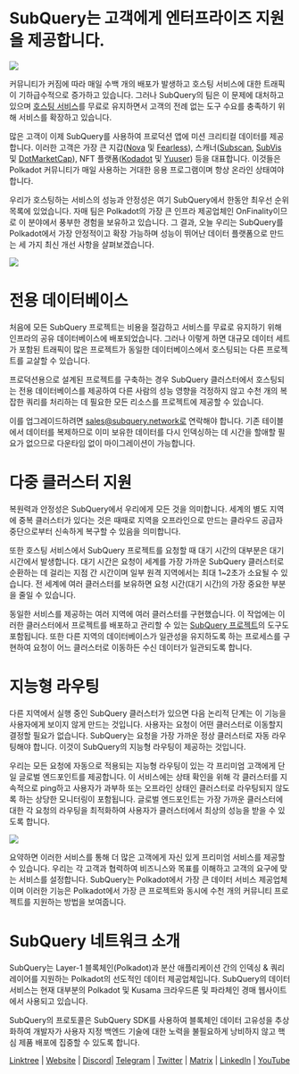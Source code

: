 # SubQuery는 고객에게 엔터프라이즈 지원을 제공합니다.

![](https://miro.medium.com/max/1400/1*z_StqAT5KeaxQLBCm-xpRQ.jpeg)

커뮤니티가 커짐에 따라 매일 수백 개의 배포가 발생하고 호스팅 서비스에 대한 트래픽이 기하급수적으로 증가하고 있습니다. 그러나 SubQuery의 팀은 이 문제에 대처하고 있으며 [호스팅 서비스](https://projects.subquery.network/)를 무료로 유지하면서 고객의 전례 없는 도구 수요를 충족하기 위해 서비스를 확장하고 있습니다.

많은 고객이 이제 SubQuery를 사용하여 프로덕션 앱에 미션 크리티컬 데이터를 제공합니다. 이러한 고객은 가장 큰 지갑([Nova](https://novawallet.io/) 및 [Fearless](https://fearlesswallet.io/)), 스캐너([Subscan](https://www.subscan.io/), [SubVis](https://www.subvis.io/) 및 [DotMarketCap](https://dotmarketcap.com/)), NFT 플랫폼([Kodadot](https://kodadot.xyz/) 및 [Yuuser](https://yuser.co/)) 등을 대표합니다. 이것들은 Polkadot 커뮤니티가 매일 사용하는 거대한 응용 프로그램이며 항상 온라인 상태여야 합니다.

우리가 호스팅하는 서비스의 성능과 안정성은 여기 SubQuery에서 한동안 최우선 순위 목록에 있었습니다. 자매 팀은 Polkadot의 가장 큰 인프라 제공업체인 OnFinality이므로 이 분야에서 풍부한 경험을 보유하고 있습니다. 그 결과, 오늘 우리는 SubQuery를 Polkadot에서 가장 안정적이고 확장 가능하며 성능이 뛰어난 데이터 플랫폼으로 만드는 세 가지 최신 개선 사항을 살펴보겠습니다.

![](https://miro.medium.com/max/1200/1*QckhJzjQqw9czpBMRhXgXQ.gif)

# 전용 데이터베이스

처음에 모든 SubQuery 프로젝트는 비용을 절감하고 서비스를 무료로 유지하기 위해 인프라의 공유 데이터베이스에 배포되었습니다. 그러나 이렇게 하면 대규모 데이터 세트가 포함된 트래픽이 많은 프로젝트가 동일한 데이터베이스에서 호스팅되는 다른 프로젝트를 교살할 수 있습니다.

프로덕션용으로 설계된 프로젝트를 구축하는 경우 SubQuery 클러스터에서 호스팅되는 전용 데이터베이스를 제공하여 다른 사람의 성능 영향을 걱정하지 않고 수천 개의 복잡한 쿼리를 처리하는 데 필요한 모든 리소스를 프로젝트에 제공할 수 있습니다.

이를 업그레이드하려면 sales@subquery.network로 연락해야 합니다. 기존 테이블에서 데이터를 복제하므로 이미 보유한 데이터를 다시 인덱싱하는 데 시간을 할애할 필요가 없으므로 다운타임 없이 마이그레이션이 가능합니다.

# 다중 클러스터 지원

복원력과 안정성은 SubQuery에서 우리에게 모든 것을 의미합니다. 세계의 별도 지역에 중복 클러스터가 있다는 것은 때때로 지역을 오프라인으로 만드는 클라우드 공급자 중단으로부터 신속하게 복구할 수 있음을 의미합니다.

또한 호스팅 서비스에서 SubQuery 프로젝트를 요청할 때 대기 시간의 대부분은 대기 시간에서 발생합니다. 대기 시간은 요청이 세계를 가장 가까운 SubQuery 클러스터로 순환하는 데 걸리는 지점 간 시간이며 일부 원격 지역에서는 최대 1~2초가 소요될 수 있습니다. 전 세계에 여러 클러스터를 보유하면 요청 시간(대기 시간)의 가장 중요한 부분을 줄일 수 있습니다.

동일한 서비스를 제공하는 여러 지역에 여러 클러스터를 구현했습니다. 이 작업에는 이러한 클러스터에서 프로젝트를 배포하고 관리할 수 있는 [SubQuery 프로젝트](https://project.subquery.network/)의 도구도 포함됩니다. 또한 다른 지역의 데이터베이스가 일관성을 유지하도록 하는 프로세스를 구현하여 요청이 어느 클러스터로 이동하든 수신 데이터가 일관되도록 합니다.

# 지능형 라우팅

다른 지역에서 실행 중인 SubQuery 클러스터가 있으면 다음 논리적 단계는 이 기능을 사용자에게 보이지 않게 만드는 것입니다. 사용자는 요청이 어떤 클러스터로 이동할지 결정할 필요가 없습니다. SubQuery는 요청을 가장 가까운 정상 클러스터로 자동 라우팅해야 합니다.  이것이 SubQuery의 지능형 라우팅이 제공하는 것입니다.

우리는 모든 요청에 ​​자동으로 적용되는 지능형 라우팅이 있는 각 프리미엄 고객에게 단일 글로벌 엔드포인트를 제공합니다. 이 서비스에는 상태 확인을 위해 각 클러스터를 지속적으로 ping하고 사용자가 과부하 또는 오프라인 상태인 클러스터로 라우팅되지 않도록 하는 상당한 모니터링이 포함됩니다. 글로벌 엔드포인트는 가장 가까운 클러스터에 대한 각 요청의 라우팅을 최적화하여 사용자가 클러스터에서 최상의 성능을 받을 수 있도록 합니다.

![](https://miro.medium.com/max/1000/0*DNXDiABzli0et1MU)

요약하면 이러한 서비스를 통해 더 많은 고객에게 자신 있게 프리미엄 서비스를 제공할 수 있습니다. 우리는 각 고객과 협력하여 비즈니스와 목표를 이해하고 고객의 요구에 맞는 서비스를 설정합니다. SubQuery는 Polkadot에서 가장 큰 데이터 서비스 제공업체이며 이러한 기능은 Polkadot에서 가장 큰 프로젝트와 동시에 수천 개의 커뮤니티 프로젝트를 지원하는 방법을 보여줍니다.

# SubQuery 네트워크 소개

SubQuery는 Layer-1 블록체인(Polkadot)과 분산 애플리케이션 간의 인덱싱 & 쿼리 레이어를 지원하는 Polkadot의 선도적인 데이터 제공업체입니다. SubQuery의 데이터 서비스는 현재 대부분의 Polkadot 및 Kusama 크라우드론 및 파라체인 경매 웹사이트에서 사용되고 있습니다.

SubQuery의 프로토콜은 SubQuery SDK를 사용하여 블록체인 데이터 고유성을 추상화하여 개발자가 사용자 지정 백엔드 기술에 대한 노력을 불필요하게 낭비하지 않고 핵심 제품 배포에 집중할 수 있도록 합니다.

[Linktree](https://linktr.ee/subquerynetwork)  |  [Website](https://subquery.network/)  |  [Discord](https://discord.com/invite/78zg8aBSMG)|  [Telegram](https://t.me/subquerynetwork)  |  [Twitter](https://twitter.com/subquerynetwork)  |  [Matrix](https://matrix.to/#/#subquery:matrix.org)  |  [LinkedIn](https://www.linkedin.com/company/subquery)  |  [YouTube](https://www.youtube.com/channel/UCi1a6NUUjegcLHDFLr7CqLw)
